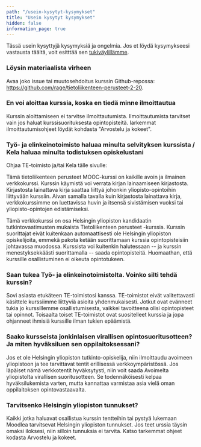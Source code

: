 ```yaml
---
path: "/usein-kysytyt-kysymykset"
title: "Usein kysytyt kysymykset"
hidden: false
information_page: true
---
```


Tässä usein kysyttyjä kysymyksiä ja ongelmia. Jos et löydä kysymykseesi vastausta täältä, voit esitttää sen [tukiväylillämme](/tukivaylat).

<table-of-contents></table-of-contents>


### Löysin materiaalista virheen

Avaa joko issue tai muutosehdoitus kurssin Github-repossa: https://github.com/rage/tietoliikenteen-perusteet-2-20.


### En voi aloittaa kurssia, koska en tiedä minne ilmoittautua

Kurssin aloittamiseen ei tarvitse ilmoittautumista. Ilmoittautumista tarvitset vain jos haluat kurssisuorituksesta opintopisteitä. Iarkemmat ilmoittautumisohjeet löydät kohdasta "Arvostelu ja kokeet". 


### Työ- ja elinkeinotoimisto haluaa minulta selvityksen kurssista  / Kela haluaa minulta todistuksen opiskelustani

Ohjaa TE-toimisto ja/tai Kela tälle sivulle:

Tämä tietoliikenteen perusteet MOOC-kurssi on kaikille avoin ja ilmainen verkkokurssi. Kurssin käymistä voi verrata kirjan lainaamiseen kirjastosta. Kirjastosta lainattava kirja saattaa liittyä johonkin yliopisto-opintoihin liittyvään kurssiin. Aivan samalla tavalla kuin kirjastosta lainattava kirja, verkkokurssimme on luettavissa huvin ja itsensä sivistämisen vuoksi tai yliopisto-opintojen edistämiseksi.

Tämä verkkokurssi on osa Helsingin yliopiston kandidaatin tutkintovaatimusten mukaista Tietoliikenteen perusteet -kurssia. Kurssin suorittajat eivät kuitenkaan automaattisesti ole Helsingin yliopiston opiskelijoita, emmekä pakota ketään suorittamaan kurssia opintopisteisiin johtavassa muodossa. Kurssista voi kuitenkin halutessaan -- ja kurssin menestyksekkäästi suorittamalla -- saada opintopisteitä. Huomaathan, että kurssille osallistuminen ei oikeuta opintotukeen.

### Saan tukea Työ- ja elinkeinotoimistolta. Voinko silti tehdä kurssin?

Sovi asiasta etukäteen TE-toimistosi kanssa. TE-toimistot eivät valitettavasti käsittele kurssiimme liittyviä asioita yhdenmukaisesti. Jotkut ovat evänneet tukia jo kurssillemme osallistumisesta, vaikkei tavoitteena olisi opintopisteet tai opinnot. Toisaalta toiset TE-toimistot ovat suositelleet kurssia ja jopa ohjanneet ihmisiä kurssille ilman tukien epäämistä.


### Saako kursseista jonkinlaisen virallisen opintosuoritusotteen? Ja miten hyväksiluen sen oppilaitoksessani?

Jos et ole Helsingin yliopiston tutkinto-opiskelija, niin ilmoittaudu avoimeen yliopistoon ja tee tarvittavat tentit erillisessä verkkoympäristössä. Jos läpäiset nämä verkkotentit hyväksytysti, niin voit saada Avoimelta yliopistolta virallisen suoritusotteen. Se todennäköisesti kelpaa hyväksilukemista varten, mutta kannattaa varmistaa asia vielä oman oppilaitoksen opintovastaavalta.

### Tarvitsenko Helsingin yliopiston tunnukset?

Kaikki jotka haluavat osallistua kurssin tentteihin tai pystyä lukemaan Moodlea tarvitsevat Helsingin yliopiston tunnukset. Jos teet urssia täysin omaksi iloksesi, niin silloin tunnuksia ei tarvita. Katso tarkemmat ohjeet kodasta Arvostelu ja kokeet.



